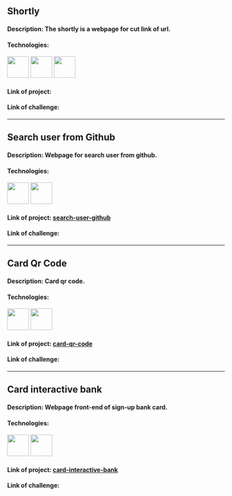 ## Shortly

#### Description: The shortly is a webpage for cut link of url.

#### Technologies:
<div style="display: inline-block">
  <img src="https://cdn.jsdelivr.net/gh/devicons/devicon/icons/html5/html5-original.svg" width="50" />
  <img src="https://cdn.jsdelivr.net/gh/devicons/devicon/icons/css3/css3-original.svg" width="50" />
  <img src="https://cdn.jsdelivr.net/gh/devicons/devicon/icons/jquery/jquery-original.svg" width="50" />
</div>

#### Link of project: 

#### Link of challenge:

<hr>

## Search user from Github

#### Description: Webpage for search user from github.

#### Technologies:
<div style="display: inline-block">
  <img src="https://cdn.jsdelivr.net/gh/devicons/devicon/icons/react/react-original.svg" width="50" />
  <img src="https://cdn.jsdelivr.net/gh/devicons/devicon/icons/sass/sass-original.svg" width="50" />
</div>

#### Link of project: [<a href="https://fagnernunes.github.io/desafios-frontend-mentor/search-user-github/" target="_blank">search-user-github</a>](https://fagnernunes.github.io/desafios-frontend-mentor/search-user-github/)

#### Link of challenge:

<hr>

## Card Qr Code

#### Description: Card qr code.

#### Technologies:
<div style="display: inline-block">
  <img src="https://cdn.jsdelivr.net/gh/devicons/devicon/icons/html5/html5-original.svg" width="50" />
  <img src="https://cdn.jsdelivr.net/gh/devicons/devicon/icons/css3/css3-original.svg" width="50" />
</div>

#### Link of project: [<a href="https://fagnernunes.github.io/desafios-frontend-mentor/card-qr-code/" target="_blank">card-qr-code</a>](https://fagnernunes.github.io/desafios-frontend-mentor/card-qr-code/)

#### Link of challenge:

<hr>

## Card interactive bank

#### Description: Webpage front-end of sign-up bank card.

#### Technologies:
<div style="display: inline-block">
  <img src="https://cdn.jsdelivr.net/gh/devicons/devicon/icons/react/react-original.svg" width="50" />
  <img src="https://cdn.jsdelivr.net/gh/devicons/devicon/icons/sass/sass-original.svg" width="50" />
</div>

#### Link of project: [<a href="https://fagnernunes.github.io/desafios-frontend-mentor/card-interactive-bank/" target="_blank">card-interactive-bank</a>](https://fagnernunes.github.io/desafios-frontend-mentor/card-interactive-bank/)

#### Link of challenge:
